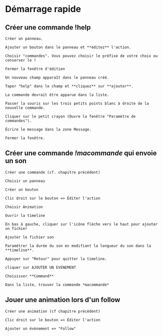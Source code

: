 # Démarrage rapide

## Créer une commande !help

    Créer un panneau. 

    Ajouter un bouton dans le panneau et **éditez** l'action. 

    Choisir "commandes". Vous pouvez choisir le préfixe de votre choix ou conserver le !

    Fermer la fenêtre d'édition

    Un nouveau champ apparaît dans le panneau créé.

    Taper "help" dans le champ et **cliquez** sur **ajouter**.

    La commande devrait être apparue dans la liste.

    Passer la souris sur les trois petits points blanc à droite de la nouvelle commande.

    Cliquer sur le petit crayon (Ouvre la fenêtre "Paramètre de commandes").

    Écrire le message dans la zone Message.

    Fermer la fenêtre.

## Créer une commande *!macommande* qui envoie un son

    Créer une commande (cf. chapitre précédent)

    Choisir un panneau

    Créer un bouton

    Clic droit sur le bouton => Éditer l'action

    Choisir Animation

    Ouvrir la timeline

    En bas à gauche, cliquer sur l'icône flèche vers le haut pour ajouter un fichier

    Ajouter le fichier son

    Paramétrer la durée du son en modifiant la longueur du son dans la **timeline**.

    Appuyer sur "Retour" pour quitter la timeline.

    cliquer sur AJOUTER UN EVENEMENT

    Choisisser **Command**

    Dans la liste, trouver la commande *macommande*

## Jouer une animation lors d'un follow

    Créer une animation (cf chapitre précédent)

    Clic droit sur le bouton => Éditer l'action

    Ajouter un évènement => "Follow"
